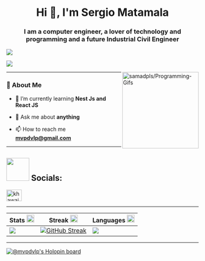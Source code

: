 <h1 align="center">Hi 👋, I'm Sergio Matamala</h1>
<h3 align="center">I am a computer engineer, a lover of technology and programming and a future Industrial Civil Engineer</h3>

![](https://www.codewars.com/users/mvpsdvlpr/badges/micro)

![](https://komarev.com/ghpvc/?username=mvpsdvlpr&color=blueviolet)


 <!--<img align="right" alt="GIF" src="https://github.com/abhisheknaiidu/abhisheknaiidu/blob/master/code.gif?raw=true" width="330" height="220" />-->
  

<a href='https://github.com/samadpls/Programing-Gifs'>
<img align='right' src='https://programming-gifs.cyclic.app' widht=100 height=200 alt='samadpls/Programming-Gifs'>
</a>

---




 <h3>🚀 About Me </h3>
 
- 🌱 I’m currently learning **Nest Js and React JS**

- 💬 Ask me about **anything**

- 📫 How to reach me **mvpdvlp@gmail.com**






---
## <img src='.github/workflows/tech.gif' height=60/> Socials:
<div align='center'>
<p align="left">
<!-- <a href="https://twitter.com/khawaja_azfar" target="blank">
<img align="center" src="https://raw.githubusercontent.com/rahuldkjain/github-profile-readme-generator/master/src/images/icons/Social/twitter.svg" alt="khawaja_azfar" height="30" width="40" />
</a> -->
<a href="https://www.linkedin.com/in/sergio-matamala-venegas-pugas-972b51121/" target="blank">
<img align="center" src="https://raw.githubusercontent.com/rahuldkjain/github-profile-readme-generator/master/src/images/icons/Social/linked-in-alt.svg" alt="khawaja-azfar-asif" height="30" width="40" />
</a>
</p>
</div>


<!-- ## <img src='.github/workflows/tech.gif' height=60/> Tech Stack:
<div align='center'>
<p align="left">
<a href="https://git-scm.com/" target="_blank" rel="noreferrer">
<img src="https://github.com/devicons/devicon/blob/master/icons/git/git-original-wordmark.svg" style="background-color:white" alt="git" width="30" height="30"/>
</a> 
<a href="https://www.html.org" target="_blank" rel="noreferrer"> 
<img src="https://raw.githubusercontent.com/devicons/devicon/master/icons/html5/html5-original-wordmark.svg" style="background-color:white" alt="html5" width="30" height="30"/> 
</a> 
<a href="https://www.w3schools.com/css/" target="_blank" rel="noreferrer">
<img src="https://raw.githubusercontent.com/devicons/devicon/master/icons/css3/css3-original-wordmark.svg" style="background-color:white" alt="css3" width="30" height="30"/> 
</a>
<a href="https://www.raspberrypi.org/" target="_blank" rel="noreferrer"> 
<img src="https://raw.githubusercontent.com/devicons/devicon/master/icons/raspberrypi/raspberrypi-line-wordmark.svg" style="background-color:white" alt="mysql" width="30" height="30"/> 
</a> 
<a href="https://pandas.pydata.org/" target="_blank" rel="noreferrer"> 
<img src="https://raw.githubusercontent.com/devicons/devicon/icons/react/react-original-wordmark.svg" style="background-color:white" alt="pandas" width="30" height="30"/> 
</a> 
<a href="https://www.python.org" target="_blank" rel="noreferrer"> 
<img src="https://raw.githubusercontent.com/devicons/devicon/master/icons/python/python-original.svg" style="background-color:white" alt="python" width="30" height="30"/> </a> <a href="https://www.qt.io/" target="_blank" rel="noreferrer"> 
<img src="https://upload.wikimedia.org/wikipedia/commons/0/0b/Qt_logo_2016.svg" style="background-color:white" alt="qt" width="30" height="30"/> 
</a> 
<a href="https://www.scala-lang.org" target="_blank" rel="noreferrer"> 
<img src="https://raw.githubusercontent.com/devicons/devicon/master/icons/scala/scala-original.svg" style="background-color:white" alt="scala" width="30" height="30"/> 
</a> 
<a href="https://www.sqlite.org/" target="_blank" rel="noreferrer"> 
<img src="https://www.vectorlogo.zone/logos/sqlite/sqlite-icon.svg" style="background-color:white" alt="sqlite" width="30" height="30"/> 
</a> 
</p>
</div> -->
---


|Stats <img src='.github/workflows/cartoon1.gif' height=20/>|Streak <img src='.github/workflows/cartoon1.gif' height=20/>|Languages <img src='.github/workflows/cartoon1.gif' height=20/>
|---|---|---|
|![](http://github-profile-summary-cards.vercel.app/api/cards/stats?username=mvpsdvlpr&theme=tokyonight)|[![GitHub Streak](https://streak-stats.demolab.com?user=mvpsdvlpr&theme=tokyonight)](https://git.io/streak-stats)|![](http://github-profile-summary-cards.vercel.app/api/cards/repos-per-language?username=mvpsdvlpr&theme=tokyonight)|


---
[![@mvpdvlp's Holopin board](https://holopin.me/mvpdvlp)](https://holopin.io/@mvpdvlp)
